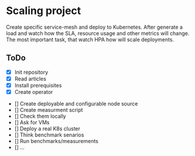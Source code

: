 # Scaling project #
Create specific service-mesh and deploy to Kubernetes. After generate a load and watch how the SLA, resource usage and other metrics will change. 
The most important task, that watch HPA how will scale deployments.

## ToDo ##
- [x] Init repository
- [x] Read articles
- [x] Install prerequisites
- [x] Create operator
- [] Create deployable and configurable node source
- [] Create measurment script
- [] Check them locally
- [] Ask for VMs
- [] Deploy  a real K8s cluster
- [] Think benchmark senarios
- [] Run benchmarks/measurements
- [] ...
